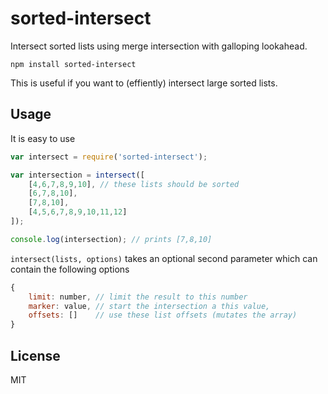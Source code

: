 # sorted-intersect

Intersect sorted lists using merge intersection with galloping lookahead.

	npm install sorted-intersect

This is useful if you want to (effiently) intersect large sorted lists.

## Usage

It is easy to use

``` js
var intersect = require('sorted-intersect');

var intersection = intersect([
	[4,6,7,8,9,10], // these lists should be sorted
	[6,7,8,10],
	[7,8,10],
	[4,5,6,7,8,9,10,11,12]
]);

console.log(intersection); // prints [7,8,10]
```

`intersect(lists, options)` takes an optional second parameter
which can contain the following options

``` js
{
	limit: number, // limit the result to this number
	marker: value, // start the intersection a this value,
	offsets: []    // use these list offsets (mutates the array)
}
```

## License

MIT